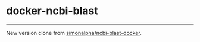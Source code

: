 # docker-ncbi-blast

-----

New version clone from [simonalpha/ncbi-blast-docker](https://hub.docker.com/r/simonalpha/ncbi-blast-docker/).


